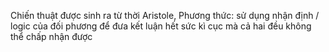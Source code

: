 Chiến thuật được sinh ra từ thời Aristole,
Phương thức: sử dụng nhận định / logic của đối phương để đưa kết luận hết sức kì cục mà cả hai đều không thể chấp nhận được
